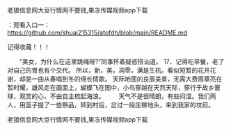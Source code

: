 老狼信息网大豆行情网不要钱,果冻传媒视频app下载

：观看入口一：https://github.com/shuai215315/atofdh/blob/main/README.md


记得收藏！！！



　　“美女，为什么在这里跳绳呀?”同事怀着疑惑搭讪道。
	17、记得吃早餐，老了对自己的胃也有个交代。
所以，新，美，凋零，满是生机。看似短暂的花开花谢，却是一曲从春唱到冬的绵长情歌。
天际地面的良辰美景，无需大费周章亮在暂时耀，雄风走在画面上，蝴蝶飞在图中，小鸟穿越在天然天际，穿行于故乡寰球，观赏的心，不由自主梳起海浪。
　　天气不是很晴朗，有些闷湿。我们两人，用篮子提了一些祭品，转到村后，岔过一段庄稼地头，来到我家的坟前。







老狼信息网大豆行情网不要钱,果冻传媒视频app下载
